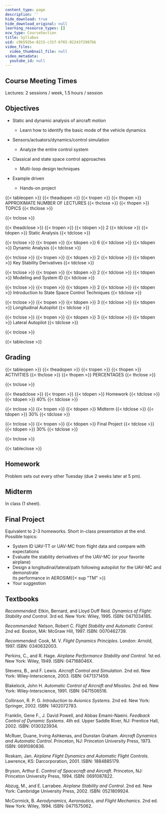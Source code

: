 ```yaml
---
content_type: page
description: ''
hide_download: true
hide_download_original: null
learning_resource_types: []
ocw_type: CourseSection
title: Syllabus
uid: c9b592be-0215-c31f-6f65-02243f2987bb
video_files:
  video_thumbnail_file: null
video_metadata:
  youtube_id: null
---
```


Course Meeting Times
--------------------

Lectures: 2 sessions / week, 1.5 hours / session

Objectives
----------

*   Static and dynamic analysis of aircraft motion
    *   Learn how to identify the basic mode of the vehicle dynamics  
          
        
*   Sensors/actuators/dynamics/control simulation
    *   Analyze the entire control system  
          
        
*   Classical and state space control approaches
    *   Multi-loop design techniques  
          
        
*   Example driven
    *   Hands-on project

{{< tableopen >}}
{{< theadopen >}}
{{< tropen >}}
{{< thopen >}}
APPROXIMATE NUMBER OF LECTURES
{{< thclose >}}
{{< thopen >}}
TOPICS
{{< thclose >}}

{{< trclose >}}

{{< theadclose >}}
{{< tropen >}}
{{< tdopen >}}
2
{{< tdclose >}}
{{< tdopen >}}
Static Analysis
{{< tdclose >}}

{{< trclose >}}
{{< tropen >}}
{{< tdopen >}}
6
{{< tdclose >}}
{{< tdopen >}}
Dynamic Analysis
{{< tdclose >}}

{{< trclose >}}
{{< tropen >}}
{{< tdopen >}}
2
{{< tdclose >}}
{{< tdopen >}}
Key Stability Derivatives
{{< tdclose >}}

{{< trclose >}}
{{< tropen >}}
{{< tdopen >}}
2
{{< tdclose >}}
{{< tdopen >}}
Modeling and System ID
{{< tdclose >}}

{{< trclose >}}
{{< tropen >}}
{{< tdopen >}}
2
{{< tdclose >}}
{{< tdopen >}}
Introduction to State Space Control Techniques
{{< tdclose >}}

{{< trclose >}}
{{< tropen >}}
{{< tdopen >}}
3
{{< tdclose >}}
{{< tdopen >}}
Longitudinal Autopilot
{{< tdclose >}}

{{< trclose >}}
{{< tropen >}}
{{< tdopen >}}
3
{{< tdclose >}}
{{< tdopen >}}
Lateral Autopilot
{{< tdclose >}}

{{< trclose >}}

{{< tableclose >}}

Grading
-------

{{< tableopen >}}
{{< theadopen >}}
{{< tropen >}}
{{< thopen >}}
ACTIVITIES
{{< thclose >}}
{{< thopen >}}
PERCENTAGES
{{< thclose >}}

{{< trclose >}}

{{< theadclose >}}
{{< tropen >}}
{{< tdopen >}}
Homework
{{< tdclose >}}
{{< tdopen >}}
40%
{{< tdclose >}}

{{< trclose >}}
{{< tropen >}}
{{< tdopen >}}
Midterm
{{< tdclose >}}
{{< tdopen >}}
30%
{{< tdclose >}}

{{< trclose >}}
{{< tropen >}}
{{< tdopen >}}
Final Project
{{< tdclose >}}
{{< tdopen >}}
30%
{{< tdclose >}}

{{< trclose >}}

{{< tableclose >}}

Homework
--------

Problem sets out every other Tuesday (due 2 weeks later at 5 pm).

Midterm
-------

In class (1 sheet).

Final Project
-------------

Equivalent to 2-3 homeworks. Short in-class presentation at the end. Possible topics:

*   System ID UAV-TT or UAV-MC from flight data and compare with expectations
*   Evaluate the stability derivatives of the UAV-MC (or your favorite airplane)
*   Design a longitudinal/lateral/path following autopilot for the UAV-MC and demonstrate  
    its performance in AEROSIM{{< sup "TM" >}}
*   Your suggestion

Textbooks
---------

_Recommended:_ Etkin, Bernard, and Lloyd Duff Reid. _Dynamics of Flight: Stability and Control_. 3rd ed. New York: Wiley, 1995. ISBN: 0471034185.

_Recommended:_ Nelson, Robert C. _Flight Stability and Automatic Control_. 2nd ed. Boston, MA: McGraw Hill, 1997. ISBN: 0070462739.

_Recommended:_ Cook, M. V. _Flight Dynamics Principles_. London: Arnold, 1997. ISBN: 0340632003.

Perkins, C., and R. Hage. _Airplane Performance Stability and Control_. 1st ed. New York: Wiley, 1949. ISBN: 047168046X.

Stevens, B., and F. Lewis. _Aircraft Control and Simulation_. 2nd ed. New York: Wiley-Interscience, 2003. ISBN: 0471371459.

Blakelock, John H. _Automatic Control of Aircraft and Missiles_. 2nd ed. New York: Wiley-Interscience, 1991. ISBN: 0471506516.

Collinson, R. P. G. _Introduction to Avionics Systems_. 2nd ed. New York: Springer, 2002. ISBN: 1402072783.

Franklin, Gene F., J. David Powell, and Abbas Emami-Naeini. _Feedback Control of Dynamic Systems_. 4th ed. Upper Saddle River, NJ: Prentice Hall, 2002. ISBN: 0130323934.

McRuer, Duane, Irving Ashkenas, and Dunstan Graham. _Aircraft Dynamics and Automatic Control_. Princeton, NJ: Princeton University Press, 1973. ISBN: 0691080836.

Roskam, Jan. _Airplane Flight Dynamics and Automatic Flight Controls_. Lawrence, KS: Darcorporation, 2001. ISBN: 1884885179.

Bryson, Arthur E. _Control of Spacecraft and Aircraft_. Princeton, NJ: Princeton University Press, 1994. ISBN: 0691087822.

Abzug, M., and E. Larrabee. _Airplane Stability and Control_. 2nd ed. New York: Cambridge University Press, 2002. ISBN: 0521809924.

McCormick, B. _Aerodynamics, Aeronautics, and Flight Mechanics_. 2nd ed. New York: Wiley, 1994. ISBN: 0471575062.